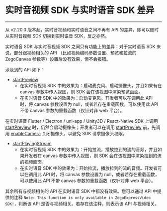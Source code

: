 # 实时音视频 SDK 与实时语音 SDK 差异

- - -

从 v2.20.0 版本起，实时音视频和实时语音之间不再有 API 的差异，即可以随时从实时音视频 SDK 切换到实时语音 SDK，反之亦然。

实时语音 SDK 与实时音视频 SDK 之间只有功能上的差异：对于实时语音 SDK 来说，部分跟视频相关的 API （比如视频编码参数设置、预览和拉流的 ZegoCanvas 参数等）设置后没有效果，但不会报错。

涉及到的 API 如下：

- [startPreview](https://doc-zh.zego.im/unique-api/express-video-sdk/zh/dart_flutter/zego_express_engine/ZegoExpressEnginePublisher/startPreview.html)
    - 在实时音视频 SDK 中的效果为：启动麦克风、启动摄像头，并且如果有在 canvas 参数中传入视图，则 SDK 会在该视图中渲染预览画面。
    - 在实时语音 SDK 中的效果为：启动麦克风。开发者可以在调用此 API 时，将 canvas 参数设置为 null，或者若存在重载函数，可以使用此 API 不带 canvas 参数的重载函数（仅针对非 web 平台）。

<Warning title="注意">



在实时语音 Flutter / Electron / uni-app / Unity3D / React-Native SDK 上调用 [startPreview](https://doc-zh.zego.im/unique-api/express-video-sdk/zh/dart_flutter/zego_express_engine/ZegoExpressEnginePublisher/startPreview.html) 时，仍然会启动摄像头；开发者可以在调用 [startPreview](https://doc-zh.zego.im/unique-api/express-video-sdk/zh/dart_flutter/zego_express_engine/ZegoExpressEnginePublisher/startPreview.html) 前，先调用 [enableCamera](https://doc-zh.zego.im/unique-api/express-video-sdk/zh/dart_flutter/zego_express_engine/ZegoExpressEngineDevice/enableCamera.html) 关闭摄像头，以避免 SDK 请求摄像头权限。 

</Warning>




- [startPlayingStream](https://doc-zh.zego.im/unique-api/express-video-sdk/zh/dart_flutter/zego_express_engine/ZegoExpressEnginePlayer/startPlayingStream.html)
    - 在实时音视频 SDK 中的效果为：开始拉流，播放拉到的流的音频，并且如果开发者在 canvas 参数中传入视图，则 SDK 会在该视图中渲染拉到的流的视频画面。
    - 在实时语音 SDK 中的效果为：开始拉流，播放拉到的流的音频。开发者可以在调用此 API 时，将 canvas 参数设置为 null，或者若存在重载函数，可以使用此 API 不带 canvas 参数的重载函数（仅针对非 web 平台）。

<Warning title="注意">



其余所有与视频相关的 API 在实时语音 SDK 中都没有效果。您可以通过 API 中提供的注释 `Note: This function is only available in ZegoExpressVideo SDK!`，判断该 API 是否与视频相关。若存在该注释，则表示该 API 与视频相关。

</Warning>



<Content />

